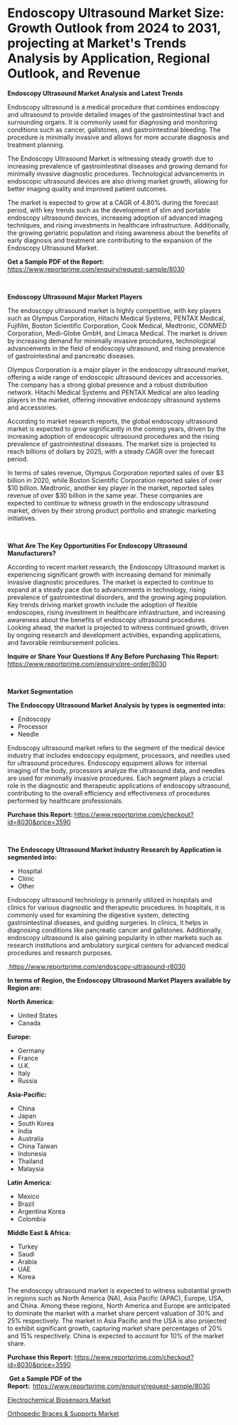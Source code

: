 <p><h1>Endoscopy Ultrasound Market Size: Growth Outlook from 2024 to 2031, projecting at Market's Trends Analysis by Application, Regional Outlook, and Revenue</h1></p><p><strong>Endoscopy Ultrasound Market Analysis and Latest Trends</strong></p>
<p><p>Endoscopy ultrasound is a medical procedure that combines endoscopy and ultrasound to provide detailed images of the gastrointestinal tract and surrounding organs. It is commonly used for diagnosing and monitoring conditions such as cancer, gallstones, and gastrointestinal bleeding. The procedure is minimally invasive and allows for more accurate diagnosis and treatment planning.</p><p>The Endoscopy Ultrasound Market is witnessing steady growth due to increasing prevalence of gastrointestinal diseases and growing demand for minimally invasive diagnostic procedures. Technological advancements in endoscopic ultrasound devices are also driving market growth, allowing for better imaging quality and improved patient outcomes.</p><p>The market is expected to grow at a CAGR of 4.80% during the forecast period, with key trends such as the development of slim and portable endoscopy ultrasound devices, increasing adoption of advanced imaging techniques, and rising investments in healthcare infrastructure. Additionally, the growing geriatric population and rising awareness about the benefits of early diagnosis and treatment are contributing to the expansion of the Endoscopy Ultrasound Market.</p></p>
<p><strong>Get a Sample PDF of the Report:&nbsp;</strong> <a href="https://www.reportprime.com/enquiry/request-sample/8030">https://www.reportprime.com/enquiry/request-sample/8030</a></p>
<p>&nbsp;</p>
<p><strong>Endoscopy Ultrasound Major Market Players</strong></p>
<p><p>The endoscopy ultrasound market is highly competitive, with key players such as Olympus Corporation, Hitachi Medical Systems, PENTAX Medical, Fujifilm, Boston Scientific Corporation, Cook Medical, Medtronic, CONMED Corporation, Medi-Globe GmbH, and Limaca Medical. The market is driven by increasing demand for minimally invasive procedures, technological advancements in the field of endoscopy ultrasound, and rising prevalence of gastrointestinal and pancreatic diseases.</p><p>Olympus Corporation is a major player in the endoscopy ultrasound market, offering a wide range of endoscopic ultrasound devices and accessories. The company has a strong global presence and a robust distribution network. Hitachi Medical Systems and PENTAX Medical are also leading players in the market, offering innovative endoscopy ultrasound systems and accessories.</p><p>According to market research reports, the global endoscopy ultrasound market is expected to grow significantly in the coming years, driven by the increasing adoption of endoscopic ultrasound procedures and the rising prevalence of gastrointestinal diseases. The market size is projected to reach billions of dollars by 2025, with a steady CAGR over the forecast period.</p><p>In terms of sales revenue, Olympus Corporation reported sales of over $3 billion in 2020, while Boston Scientific Corporation reported sales of over $10 billion. Medtronic, another key player in the market, reported sales revenue of over $30 billion in the same year. These companies are expected to continue to witness growth in the endoscopy ultrasound market, driven by their strong product portfolio and strategic marketing initiatives.</p></p>
<p>&nbsp;</p>
<p><strong>What Are The Key Opportunities For Endoscopy Ultrasound Manufacturers?</strong></p>
<p><p>According to recent market research, the Endoscopy Ultrasound market is experiencing significant growth with increasing demand for minimally invasive diagnostic procedures. The market is expected to continue to expand at a steady pace due to advancements in technology, rising prevalence of gastrointestinal disorders, and the growing aging population. Key trends driving market growth include the adoption of flexible endoscopes, rising investment in healthcare infrastructure, and increasing awareness about the benefits of endoscopy ultrasound procedures. Looking ahead, the market is projected to witness continued growth, driven by ongoing research and development activities, expanding applications, and favorable reimbursement policies.</p></p>
<p><strong>Inquire or Share Your Questions If Any Before Purchasing This Report:</strong> <a href="https://www.reportprime.com/enquiry/pre-order/8030">https://www.reportprime.com/enquiry/pre-order/8030</a></p>
<p>&nbsp;</p>
<p><strong>Market Segmentation</strong></p>
<p><strong>The Endoscopy Ultrasound Market Analysis by types is segmented into:</strong></p>
<p><ul><li>Endoscopy</li><li>Processor</li><li>Needle</li></ul></p>
<p><p>Endoscopy ultrasound market refers to the segment of the medical device industry that includes endoscopy equipment, processors, and needles used for ultrasound procedures. Endoscopy equipment allows for internal imaging of the body, processors analyze the ultrasound data, and needles are used for minimally invasive procedures. Each segment plays a crucial role in the diagnostic and therapeutic applications of endoscopy ultrasound, contributing to the overall efficiency and effectiveness of procedures performed by healthcare professionals.</p></p>
<p><strong>Purchase this Report:&nbsp;</strong><a href="https://www.reportprime.com/checkout?id=8030&price=3590">https://www.reportprime.com/checkout?id=8030&price=3590</a></p>
<p>&nbsp;</p>
<p><strong>The Endoscopy Ultrasound Market Industry Research by Application is segmented into:</strong></p>
<p><ul><li>Hospital</li><li>Clinic</li><li>Other</li></ul></p>
<p><p>Endoscopy ultrasound technology is primarily utilized in hospitals and clinics for various diagnostic and therapeutic procedures. In hospitals, it is commonly used for examining the digestive system, detecting gastrointestinal diseases, and guiding surgeries. In clinics, it helps in diagnosing conditions like pancreatic cancer and gallstones. Additionally, endoscopy ultrasound is also gaining popularity in other markets such as research institutions and ambulatory surgical centers for advanced medical procedures and research purposes.</p></p>
<p><a href="https://www.reportprime.com/endoscopy-ultrasound-r8030">&nbsp;https://www.reportprime.com/endoscopy-ultrasound-r8030</a></p>
<p><strong>In terms of Region, the Endoscopy Ultrasound Market Players available by Region are:</strong></p>
<p>
    <p> <strong> North America: </strong>
        <ul>
            <li>United States</li>
            <li>Canada</li>
        </ul>
        </p> 
    <p> <strong> Europe: </strong>
        <ul>
            <li>Germany</li>
            <li>France</li>
            <li>U.K.</li>
            <li>Italy</li>
            <li>Russia</li>
        </ul>
        </p> 
    <p> <strong> Asia-Pacific: </strong>
        <ul>
            <li>China</li>
            <li>Japan</li>
            <li>South Korea</li>
            <li>India</li>
            <li>Australia</li>
            <li>China Taiwan</li>
            <li>Indonesia</li>
            <li>Thailand</li>
            <li>Malaysia</li>
        </ul>
        </p> 
    <p> <strong> Latin America: </strong>
        <ul>
            <li>Mexico</li>
            <li>Brazil</li>
            <li>Argentina Korea</li>
            <li>Colombia</li>
        </ul>
        </p> 
    <p> <strong> Middle East & Africa: </strong>
        <ul>
            <li>Turkey</li>
            <li>Saudi</li>
            <li>Arabia</li>
            <li>UAE</li>
            <li>Korea</li>
        </ul>
    </p>
    </p>
<p><p>The endoscopy ultrasound market is expected to witness substantial growth in regions such as North America (NA), Asia Pacific (APAC), Europe, USA, and China. Among these regions, North America and Europe are anticipated to dominate the market with a market share percent valuation of 30% and 25% respectively. The market in Asia Pacific and the USA is also projected to exhibit significant growth, capturing market share percentages of 20% and 15% respectively. China is expected to account for 10% of the market share.</p></p>
<p><strong>Purchase this Report: </strong><a href="https://www.reportprime.com/checkout?id=8030&price=3590">https://www.reportprime.com/checkout?id=8030&price=3590</a></p>
<p>&nbsp;<strong>Get a Sample PDF of the Report:&nbsp;&nbsp;</strong><a href="https://www.reportprime.com/enquiry/request-sample/8030">https://www.reportprime.com/enquiry/request-sample/8030</a></p>
<p><strong></strong></p>
<p><p><a href="https://github.com/dx0328/Market-Research-Report-List-4/blob/main/electrochemical-biosensors-market.md">Electrochemical Biosensors Market</a></p><p><a href="https://github.com/lawrenceWatkins654/Market-Research-Report-List-1/blob/main/orthopedic-braces-supports-market.md">Orthopedic Braces & Supports Market</a></p></p>
